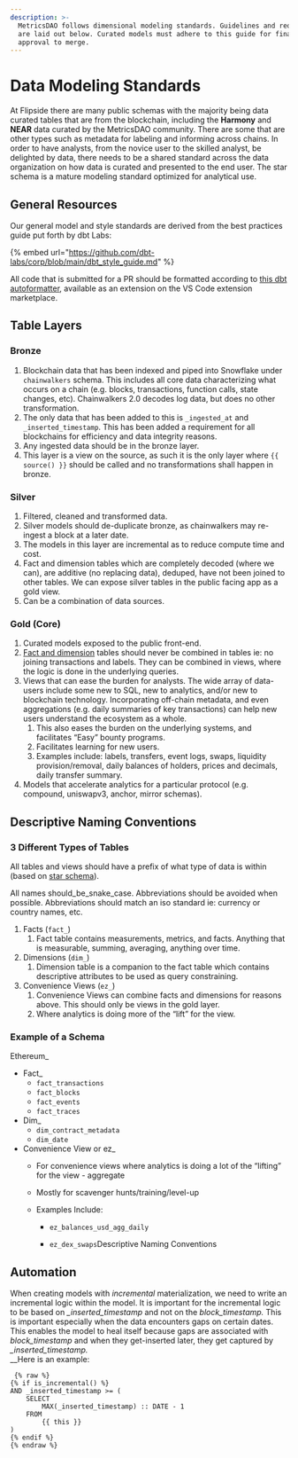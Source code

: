 ```yaml
---
description: >-
  MetricsDAO follows dimensional modeling standards. Guidelines and requirements
  are laid out below. Curated models must adhere to this guide for final
  approval to merge.
---
```


# Data Modeling Standards

At Flipside there are many public schemas with the majority being data curated tables that are from the blockchain, including the **Harmony** and **NEAR** data curated by the MetricsDAO community. There are some that are other types such as metadata for labeling and informing across chains. In order to have analysts, from the novice user to the skilled analyst, be delighted by data, there needs to be a shared standard across the data organization on how data is curated and presented to the end user. The star schema is a mature modeling standard optimized for analytical use.

## General Resources

Our general model and style standards are derived from the best practices guide put forth by dbt Labs:

{% embed url="https://github.com/dbt-labs/corp/blob/main/dbt_style_guide.md" %}

All code that is submitted for a PR should be formatted according to [this dbt autoformatter](https://github.com/henriblancke/dbt-formatter), available as an extension on the VS Code extension marketplace.

## Table Layers

### Bronze

1. Blockchain data that has been indexed and piped into Snowflake under `chainwalkers` schema. This includes all core data characterizing what occurs on a chain (e.g. blocks, transactions, function calls, state changes, etc). Chainwalkers 2.0 decodes log data, but does no other transformation.&#x20;
2. The only data that has been added to this is `_ingested_at` and `_inserted_timestamp`. This has been added a requirement for all blockchains for efficiency and data integrity reasons.
3. Any ingested data should be in the bronze layer.
4. This layer is a view on the source, as such it is the only layer where `{{ source() }}` should be called and no transformations shall happen in bronze.

### Silver

1. Filtered, cleaned and transformed data.
2. Silver models should de-duplicate bronze, as chainwalkers may re-ingest a block at a later date.
3. The models in this layer are incremental as to reduce compute time and cost.
4. Fact and dimension tables which are completely decoded (where we can), are additive (no replacing data), deduped, have not been joined to other tables. We can expose silver tables in the public facing app as a gold view.&#x20;
5. Can be a combination of data sources.

### Gold (Core)

1. Curated models exposed to the public front-end.
2. [Fact and dimension](https://docs.google.com/document/d/1sdtchIcnkzMyP0HLQkA-c3BtE4AWgNFjiGFnhX3YzAs/edit#heading=h.snh3fvv82vz1) tables should never be combined in tables ie: no joining transactions and labels. They can be combined in views, where the logic is done in the underlying queries.&#x20;
3. Views that can ease the burden for analysts. The wide array of data-users include some new to SQL, new to analytics, and/or new to blockchain technology. Incorporating off-chain metadata, and even aggregations (e.g. daily summaries of key transactions) can help new users understand the ecosystem as a whole.&#x20;
   1. This also eases the burden on the underlying systems, and facilitates “Easy” bounty programs.&#x20;
   2. Facilitates learning for new users.
   3. Examples include: labels, transfers, event logs, swaps, liquidity provision/removal, daily balances of holders, prices and decimals, daily transfer summary.
4. Models that accelerate analytics for a particular protocol (e.g. compound, uniswapv3, anchor, mirror schemas).

## Descriptive Naming Conventions

### 3 Different Types of Tables

All tables and views should have a prefix of what type of data is within (based on [star schema](https://docs.google.com/document/d/1GxWCUBkMB55h1Qb8-t42JW7s2yJWe57nsElzE4gMSyc/edit)).

All names should\_be\_snake\_case. Abbreviations should be avoided when possible. Abbreviations should match an iso standard ie: currency or country names, etc.

1. Facts (`fact_`)
   1. Fact table contains measurements, metrics, and facts. Anything that is measurable, summing, averaging, anything over time.
2. Dimensions (`dim_`)
   1. Dimension table is a companion to the fact table which contains descriptive attributes to be used as query constraining.
3. Convenience Views (`ez_`)
   1. Convenience Views can combine facts and dimensions for reasons above. This should only be views in the gold layer.
   2. Where analytics is doing more of the “lift” for the view.

### Example of a Schema

Ethereum\_

* Fact\_
  * `fact_transactions`
  * `fact_blocks`
  * `fact_events`
  * `fact_traces`
* Dim\_
  * `dim_contract_metadata`
  * `dim_date`
* Convenience View or ez\_ &#x20;
  * For convenience views where analytics is doing a lot of the “lifting” for the view - aggregate
  * Mostly for scavenger hunts/training/level-up
  *   Examples Include:

      * `ez_balances_usd_agg_daily`
      *   `ez_dex_swaps`Descriptive Naming Conventions

          ###



## Automation

When creating models with _incremental_ materialization, we need to write an incremental logic within the model. It is important for the incremental logic to be based on _\_inserted\_timestamp_ and not on the _block\_timestamp._ This is important especially when the data encounters gaps on certain dates. This enables the model to heal itself because gaps are associated with _block\_timestamp_ and when they get-inserted later, they get captured by  _\_inserted\_timestamp._\
__Here is an example:

```
 {% raw %}
{% if is_incremental() %}
AND _inserted_timestamp >= (
    SELECT
        MAX(_inserted_timestamp) :: DATE - 1
    FROM
        {{ this }}
)
{% endif %}
{% endraw %}
```

